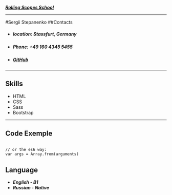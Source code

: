 ***[Rolling Scopes School](https://github.com/rolling-scopes-school)***

---

#Sergii Stepanenko
##Contacts
- ##### location: Stassfurt, Germany
- ##### Phone: +49 160 4345 5455
- ##### [GitHub](https://github.com/sstepanenkoff)

___

## Skills
- HTML
- CSS
- Sass
- Bootstrap
---
## Code Exemple 
``` var args = Array.prototype.slice.call(arguments);

// or the es6 way:
var args = Array.from(arguments)
```

## Language
- ***English - B1***
- ***Russian - Native***
